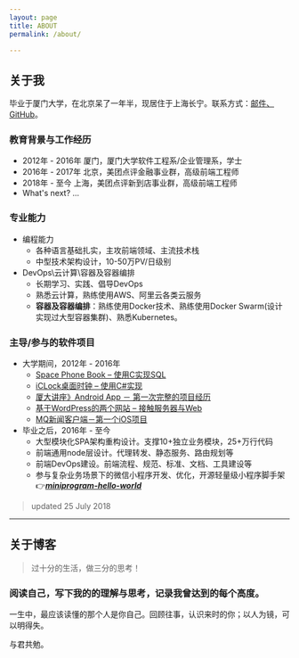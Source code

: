 ```yaml
---
layout: page
title: ABOUT
permalink: /about/

---
```


## 关于我

毕业于厦门大学，在北京呆了一年半，现居住于上海长宁。联系方式：[邮件、GitHub](https://github.com/xianyuxmu)。

### 教育背景与工作经历

- 2012年 - 2016年 厦门，厦门大学软件工程系/企业管理系，学士
- 2016年 - 2017年 北京，美团点评金融事业群，高级前端工程师
- 2018年 - 至今 上海，美团点评新到店事业群，高级前端工程师
- What's next? ...

### 专业能力

- 编程能力
	- 各种语言基础扎实，主攻前端领域、主流技术栈
	- 中型技术架构设计，10-50万PV/日级别
- DevOps\云计算\容器及容器编排
	- 长期学习、实践、倡导DevOps
	- 熟悉云计算，熟练使用AWS、阿里云各类云服务
	- **容器及容器编排**：熟练使用Docker技术、熟练使用Docker Swarm(设计实现过大型容器集群)、熟悉Kubernetes。

### 主导/参与的软件项目

- 大学期间，2012年 - 2016年
	- [Space Phone Book – 使用C实现SQL](https://robinchen.me/tech/2016/01/22/work-Space-Phone-Book.html)
	- [iCLock桌面时钟 – 使用C#实现](https://robinchen.me/tech/2016/01/22/work-iClock.html)
	- [厦大讲座》Android App － 第一次完整的项目经历](https://robinchen.me/tech/2016/01/22/work-Xmu-Lecture-First-Android-App.html)
	- [基于WordPress的两个网站 – 接触服务器与Web](https://robinchen.me/tech/2016/01/22/work-Wordpress-first-look.html)
	- [MQ新闻客户端－第一个iOS项目](https://robinchen.me/tech/2016/01/22/work-iOS-first-look.html)
- 毕业之后，2016年 - 至今
	- 大型模块化SPA架构重构设计。支撑10+独立业务模块，25+万行代码
	- 前端通用node层设计。代理转发、静态服务、路由规划等
	- 前端DevOps建设。前端流程、规范、标准、文档、工具建设等
	- 参与复杂业务场景下的微信小程序开发、优化，开源轻量级小程序脚手架👉[***miniprogram-hello-world***](https://github.com/xianyuxmu/miniprogram-hello-world)

> updated 25 July 2018

----

## 关于博客

<blockquote class="blockquote-center">
<p>过十分的生活，做三分的思考！</p>
</blockquote>

### 阅读自己，写下我的的理解与思考，记录我曾达到的每个高度。

一生中，最应该读懂的那个人是你自己。回顾往事，认识来时的你；以人为镜，可以明得失。

与君共勉。






